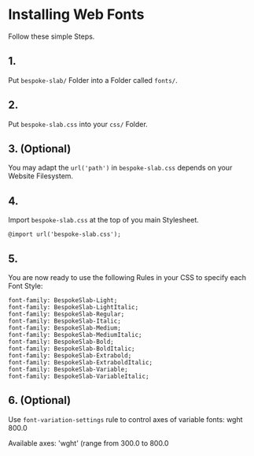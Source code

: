 # Installing Web Fonts

Follow these simple Steps.

## 1.

Put `bespoke-slab/` Folder into a Folder called `fonts/`.

## 2.

Put `bespoke-slab.css` into your `css/` Folder.

## 3. (Optional)

You may adapt the `url('path')` in `bespoke-slab.css` depends on your Website Filesystem.

## 4.

Import `bespoke-slab.css` at the top of you main Stylesheet.

```
@import url('bespoke-slab.css');
```

## 5.

You are now ready to use the following Rules in your CSS to specify each Font Style:

```
font-family: BespokeSlab-Light;
font-family: BespokeSlab-LightItalic;
font-family: BespokeSlab-Regular;
font-family: BespokeSlab-Italic;
font-family: BespokeSlab-Medium;
font-family: BespokeSlab-MediumItalic;
font-family: BespokeSlab-Bold;
font-family: BespokeSlab-BoldItalic;
font-family: BespokeSlab-Extrabold;
font-family: BespokeSlab-ExtraboldItalic;
font-family: BespokeSlab-Variable;
font-family: BespokeSlab-VariableItalic;

```

## 6. (Optional)

Use `font-variation-settings` rule to control axes of variable fonts:
wght 800.0

Available axes:
'wght' (range from 300.0 to 800.0
